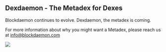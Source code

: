 ## Dexdaemon - The Metadex for Dexes

Blockdaemon continues to evolve. Dexdaemon, the metadex is coming.

For more information about why you might want a Metadex, please reach us at info@blockdaemon.com 

<img src="https://images.app.goo.gl/9qMVKowk4NVxhWtz9"/>


